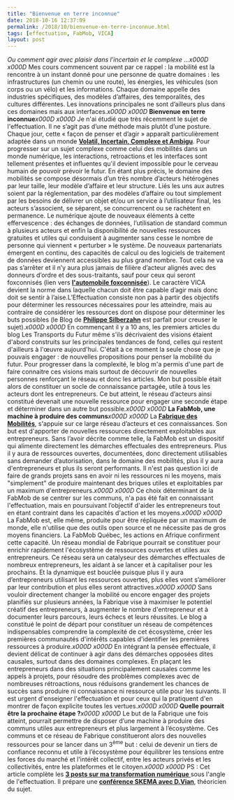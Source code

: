 ```yaml
---
title: "Bienvenue en terre inconnue"
date: 2018-10-16 12:37:09
permalink: /2018/10/bienvenue-en-terre-inconnue.html
tags: [effectuation, FabMob, VICA]
layout: post
---
```


<em>Ou comment agir avec plaisir dans l’incertain et le complexe ...</em>_x000D_
_x000D_
Mes cours commencent souvent par ce rappel : la mobilité est la rencontre à un instant donné pour une personne de quatre domaines : les infrastructures (un chemin ou une route), les énergies, les véhicules (son corps ou un vélo) et les informations. Chaque domaine appelle des industries spécifiques, des modèles d’affaires, des temporalités, des cultures différentes. Les innovations principales ne sont d’ailleurs plus dans ces domaines mais aux interfaces._x000D_
_x000D_
<strong>Bienvenue en terre inconnue</strong>_x000D_
_x000D_
Je n'ai étudié que très récemment le sujet de l'effectuation. Il ne s’agit pas d’une méthode mais plutôt d’une posture. Chaque jour, cette « façon de penser et d’agir » apparaît particulièrement adaptée dans un monde <a href="https://gabrielplassat.github.io/transportsdufutur/2013/07/light-foot-print-strategy.html" target="_blank" rel="noopener"><strong>Volatil, Incertain, Complexe et Ambigu</strong></a>. Pour progresser sur un sujet complexe comme celui des mobilités dans un monde numérique, les interactions, retroactions et les interfaces sont tellement présentes et influentes qu'il devient impossible pour le cerveau humain de pouvoir prévoir le futur. En étant plus précis, le domaine des mobilités se compose désormais d’un très nombre d’acteurs hétérogènes par leur taille, leur modèle d’affaire et leur structure. Liés les uns aux autres soient par la réglementation, par des modèles d’affaire ou tout simplement par les besoins de délivrer un objet et/ou un service à l’utilisateur final, les acteurs s’associent, se séparent, se concurrencent ou se rachètent en permanence. Le numérique ajoute de nouveaux éléments à cette effervescence : des échanges de données, l’utilisation de standard commun à plusieurs acteurs et enfin la disponibilité de nouvelles ressources gratuites et utiles qui conduisent à augmenter sans cesse le nombre de personne qui viennent « perturber » le système. De nouveaux partenariats émergent en continu, des capacités de calcul ou des logiciels de traitement de données deviennent accessibles au plus grand nombre. Tout cela ne va pas s’arrêter et il n’y aura plus jamais de filière d’acteur alignés avec des donneurs d’ordre et des sous-traitants, sauf pour ceux qui seront foxconnisés (lien vers <a href="http://transportsdufutur.ademe.fr/2018/08/lautomobile-foxconnisee.html" target="_blank" rel="noopener"><strong>l'automobile foxconnisée</strong></a>). Le caractère VICA devient la norme dans laquelle chacun doit être capable d’agir mais donc doit se sentir à l’aise.<!--more-->L’Effectuation consiste non pas à partir des objectifs pour déterminer les ressources nécessaires pour les atteindre, mais au contraire de considérer les ressources dont on dispose pour déterminer les buts possibles (le Blog de <a href="https://philippesilberzahn.com/" target="_blank" rel="noopener"><strong>Philippe Silberzahn</strong></a> est parfait pour creuser le sujet)._x000D_
_x000D_
En commençant il y a 10 ans, les premiers articles du blog Les Transports du Futur même s'ils décrivaient des visions étaient d'abord construits sur les principales tendances de fond, celles qui restent d'ailleurs à l'œuvre aujourd'hui. C'était à ce moment la seule chose que je pouvais engager : de nouvelles propositions pour penser la mobilité du futur. Pour progresser dans la complexité, le blog m'a permis d'une part de faire connaitre ces visions mais surtout de découvrir de nouvelles personnes renforçant le réseau et donc les articles. Mon but possible était alors de constituer un socle de connaissance partagée, utile à tous les acteurs dont les entrepreneurs. Ce but atteint, le réseau d’acteurs ainsi constitué devenait une nouvelle ressource pour engager une seconde étape et déterminer dans un autre but possible._x000D_
_x000D_
<strong>La FabMob, une machine à produire des communs</strong>_x000D_
_x000D_
La <a href="http://lafabriquedesmobilites.fr" target="_blank" rel="noopener"><strong>Fabrique des Mobilités</strong></a>, s'appuie sur ce large réseau d’acteurs et ces connaissances. Son but est d'apporter de nouvelles ressources directement exploitables aux entrepreneurs. Sans l’avoir décrite comme telle, la FabMob est un dispositif qui alimente directement les démarches effectuales des entrepreneurs. Plus il y aura de ressources ouvertes, documentées, donc directement utilisables sans demander d’autorisation, dans le domaine des mobilités, plus il y aura d'entrepreneurs et plus ils seront performants. Il n'est pas question ici de faire de grands projets sans en avoir ni les ressources ni les moyens, mais "simplement" de produire maintenant des briques utiles et exploitables par un maximum d'entrepreneurs._x000D_
_x000D_
Ce choix déterminant de la FabMob de se centrer sur les communs, n'a pas été fait en connaissant l'effectuation, mais en poursuivant l’objectif d'aider les entrepreneurs tout en étant contraint dans les capacités d'action et les moyens._x000D_
_x000D_
La FabMob est, elle même, produite pour être répliquée par un maximum de monde, elle n'utilise que des outils open source et ne nécessite pas de gros moyens financiers. La FabMob Québec, les actions en Afrique confirment cette capacité. Un réseau mondial de Fabrique pourrait se constituer pour enrichir rapidement l'écosystème de ressources ouvertes et utiles aux entrepreneurs. Ce réseau sera un catalyseur des démarches effectuales de nombreux entrepreneurs, les aidant à se lancer et à capitaliser pour les prochains. Et la dynamique est bouclée puisque plus il y aura d’entrepreneurs utilisant les ressources ouvertes, plus elles vont s’améliorer par leur contribution et plus elles seront attractives._x000D_
_x000D_
Sans vouloir directement changer la mobilité ou encore engager des projets planifiés sur plusieurs années, la Fabrique vise à maximiser le potentiel créatif des entrepreneurs, à augmenter le nombre d'entrepreneur et à documenter leurs parcours, leurs échecs et leurs réussites. Le blog a constitué le point de départ pour constituer un réseau de compétences indispensables comprendre la complexité de cet écosystème, créer les premières communautés d'intérêts capables d'identifier les premières ressources à produire._x000D_
_x000D_
En intégrant la pensée effectuale, il devient délicat de continuer à agir dans des démarches opposées dites causales, surtout dans des domaines complexes. En plaçant les entrepreneurs dans des situations principalement causales comme les appels à projets, pour résoudre des problèmes complexes avec de nombreuses rétroactions, nous réduisons grandement les chances de succès sans produire ni connaissance ni ressource utile pour les suivants. Il est urgent d'enseigner l'effectuation et pour ceux qui la pratiquent d'en montrer de façon explicite toutes les vertues._x000D_
_x000D_
<strong>Quelle pourrait être la prochaine étape ?</strong>_x000D_
_x000D_
Le but de la Fabrique une fois atteint, pourrait permettre de disposer d’une machine à produire des communs utiles aux entrepreneurs et plus largement à l’écosystème. Ces communs et ce réseau de Fabrique constitueront alors des nouvelles ressources pour se lancer dans un 3<sup>ème</sup> but : celui de devenir un tiers de confiance reconnu et utile à l’écosystème pour équilibrer les tensions entre les forces du marché et l’intérêt collectif, entre les acteurs privés et les collectivités, entre les plateformes et le citoyen._x000D_
_x000D_
PS : Cet article complète les <a href="http://transportsdufutur.ademe.fr/2018/07/lhistoire-de-ma-transformation-numerique-1-3.html" target="_blank" rel="noopener"><strong>3 posts sur ma transformation numérique</strong> </a>sous l'angle de l'effectuation. Il prépare une <a href="https://www.eventbrite.fr/e/billets-penser-et-agir-dans-lincertitude-cycle-innovation-connaissance-skema-161118-8h-10h-la-defense-51132723352?ref=ebtnebregn" target="_blank" rel="noopener"><strong>conférence SKEMA avec D.Vian</strong></a>, théoricien du sujet.
